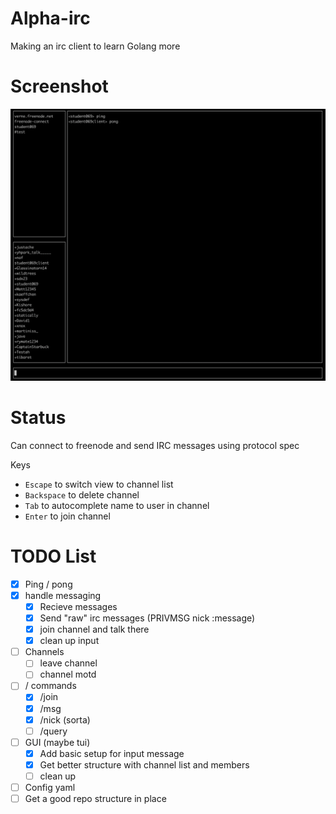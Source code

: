 # Alpha-irc
Making an irc client to learn Golang more

# Screenshot

![Screenshot](alphaircss.png)


# Status

Can connect to freenode and send IRC messages using protocol spec

Keys

- `Escape` to switch view to channel list
- `Backspace` to delete channel
- `Tab` to autocomplete name to user in channel
- `Enter` to join channel


# TODO List

- [X] Ping / pong
- [X] handle messaging
  - [X] Recieve messages
  - [X] Send "raw" irc messages (PRIVMSG nick :message)
  - [x] join channel and talk there
  - [x] clean up input
- [ ] Channels
  - [ ] leave channel
  - [ ] channel motd
- [ ] / commands
  - [x] /join
  - [x] /msg
  - [x] /nick (sorta)
  - [ ] /query
- [ ] GUI (maybe tui)
  - [X] Add basic setup for input message
  - [X] Get better structure with channel list and members
  - [ ] clean up
- [ ] Config yaml
- [ ] Get a good repo structure in place
